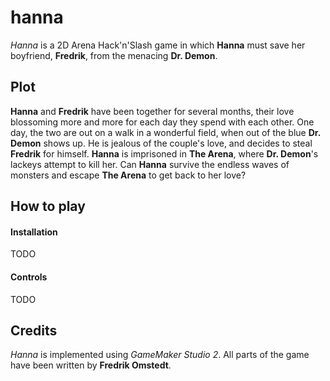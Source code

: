 # hanna

*Hanna* is a 2D Arena Hack'n'Slash game in which __Hanna__ must save her boyfriend, __Fredrik__, from the menacing __Dr. Demon__.

## Plot
__Hanna__ and __Fredrik__ have been together for several months, their love blossoming more and more for each day they spend with each other. One day, the two are out on a walk in a wonderful field, when out of the blue __Dr. Demon__ shows up. He is jealous of the couple's love, and decides to steal __Fredrik__ for himself. __Hanna__ is imprisoned in __The Arena__, where __Dr. Demon__'s lackeys attempt to kill her. Can __Hanna__ survive the endless waves of monsters and escape __The Arena__ to get back to her love?

## How to play

#### Installation

TODO

#### Controls

TODO

## Credits
*Hanna* is implemented using *GameMaker Studio 2*. All parts of the game have been written by __Fredrik Omstedt__.
